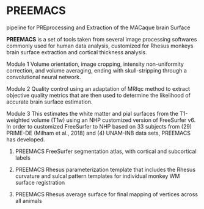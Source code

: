 # **PREEMACS**  
pipeline for PREprocessing and Extraction of the MACaque brain Surface

**PREEMACS** is a set of tools taken from several image processing softwares commonly used for human data analysis, customized for Rhesus monkeys brain surface extraction and cortical thickness analysis.

Module 1 
Volume orientation, image cropping, intensity non-uniformity correction, and volume averaging, ending with skull-stripping through a convolutional neural network.

Module 2 
Quality control using an adaptation of MRIqc method to extract objective quality metrics that are then used to determine the likelihood of accurate brain surface estimation. 

Module 3 
This estimates the white matter and pial surfaces from the T1-weighted volume (T1w) using an NHP customized version of FreeSurfer v6.
In order to customized FreeSurfer to NHP based on 33 subjects from (29) PRIME-DE (Milham et al., 2018) and (4) UNAM-INB data sets, PREEMACS has developed.

1) PREEMACS FreeSurfer segmentation atlas, with cortical and subcortical labels

2) PREEMACS Rhesus parameterization template that includes the Rhesus curvature and sulcal pattern templates for individual monkey WM surface registration

3) PREEMACS Rhesus average surface for final mapping of vertices across all animals

